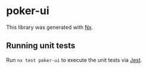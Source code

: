 # poker-ui

This library was generated with [Nx](https://nx.dev).

## Running unit tests

Run `nx test poker-ui` to execute the unit tests via [Jest](https://jestjs.io).
